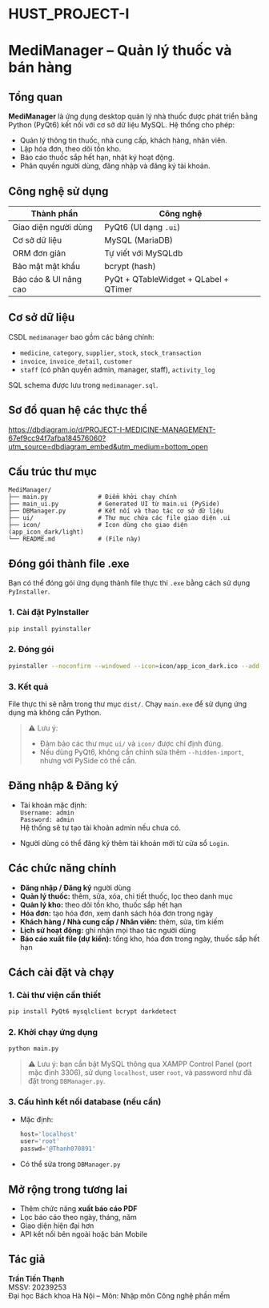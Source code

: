 # HUST_PROJECT-I

# MediManager – Quản lý thuốc và bán hàng

## Tổng quan

**MediManager** là ứng dụng desktop quản lý nhà thuốc được phát triển bằng Python (PyQt6) kết nối với cơ sở dữ liệu MySQL. Hệ thống cho phép:
- Quản lý thông tin thuốc, nhà cung cấp, khách hàng, nhân viên.
- Lập hóa đơn, theo dõi tồn kho.
- Báo cáo thuốc sắp hết hạn, nhật ký hoạt động.
- Phân quyền người dùng, đăng nhập và đăng ký tài khoản.

## Công nghệ sử dụng

| Thành phần        | Công nghệ             |
|-------------------|------------------------|
| Giao diện người dùng | PyQt6 (UI dạng `.ui`) |
| Cơ sở dữ liệu     | MySQL (MariaDB)       |
| ORM đơn giản      | Tự viết với MySQLdb   |
| Bảo mật mật khẩu  | bcrypt (hash)         |
| Báo cáo & UI nâng cao | PyQt + QTableWidget + QLabel + QTimer |

## Cơ sở dữ liệu

CSDL `medimanager` bao gồm các bảng chính:
- `medicine`, `category`, `supplier`, `stock`, `stock_transaction`
- `invoice`, `invoice_detail`, `customer`
- `staff` (có phân quyền admin, manager, staff), `activity_log`

SQL schema được lưu trong `medimanager.sql`.

## Sơ đồ quan hệ các thực thể
https://dbdiagram.io/d/PROJECT-I-MEDICINE-MANAGEMENT-67ef9cc94f7afba184576060?utm_source=dbdiagram_embed&utm_medium=bottom_open

## Cấu trúc thư mục

```
MediManager/
├── main.py              # Điểm khởi chạy chính
├── main_ui.py           # Generated UI từ main.ui (PySide)
├── DBManager.py         # Kết nối và thao tác cơ sở dữ liệu
├── ui/                  # Thư mục chứa các file giao diện .ui
├── icon/                # Icon dùng cho giao diện (app_icon_dark/light)
└── README.md            # (File này)
```
## Đóng gói thành file .exe

Bạn có thể đóng gói ứng dụng thành file thực thi `.exe` bằng cách sử dụng `PyInstaller`.

### 1. Cài đặt PyInstaller

```bash
pip install pyinstaller
```

### 2. Đóng gói

```bash
pyinstaller --noconfirm --windowed --icon=icon/app_icon_dark.ico --add-data "ui;ui" --add-data "icon;icon" main.py
```

### 3. Kết quả

File thực thi sẽ nằm trong thư mục `dist/`. Chạy `main.exe` để sử dụng ứng dụng mà không cần Python.

> ⚠️ Lưu ý:
> - Đảm bảo các thư mục `ui/` và `icon/` được chỉ định đúng.
> - Nếu dùng PyQt6, không cần chỉnh sửa thêm `--hidden-import`, nhưng với PySide có thể cần.

## Đăng nhập & Đăng ký

- Tài khoản mặc định:  
  `Username: admin`  
  `Password: admin`  
  Hệ thống sẽ tự tạo tài khoản admin nếu chưa có.

- Người dùng có thể đăng ký thêm tài khoản mới từ cửa sổ `Login`.

## Các chức năng chính

- **Đăng nhập / Đăng ký** người dùng
- **Quản lý thuốc:** thêm, sửa, xóa, chi tiết thuốc, lọc theo danh mục
- **Quản lý kho:** theo dõi tồn kho, thuốc sắp hết hạn
- **Hóa đơn:** tạo hóa đơn, xem danh sách hóa đơn trong ngày
- **Khách hàng / Nhà cung cấp / Nhân viên:** thêm, sửa, tìm kiếm
- **Lịch sử hoạt động:** ghi nhận mọi thao tác người dùng
- **Báo cáo xuất file (dự kiến):** tổng kho, hóa đơn trong ngày, thuốc sắp hết hạn

## Cách cài đặt và chạy

### 1. Cài thư viện cần thiết

```bash
pip install PyQt6 mysqlclient bcrypt darkdetect
```

### 2. Khởi chạy ứng dụng

```bash
python main.py
```

> ⚠️ Lưu ý: bạn cần bật MySQL thông qua XAMPP Control Panel (port mặc định 3306), sử dụng `localhost`, user `root`, và password như đã đặt trong `DBManager.py`.

### 3. Cấu hình kết nối database (nếu cần)

- Mặc định:
  ```python
  host='localhost'
  user='root'
  passwd='@Thanh070891'
  ```
- Có thể sửa trong `DBManager.py`

## Mở rộng trong tương lai

- Thêm chức năng **xuất báo cáo PDF**
- Lọc báo cáo theo ngày, tháng, năm
- Giao diện hiện đại hơn
- API kết nối bên ngoài hoặc bản Mobile

## Tác giả

**Trần Tiến Thạnh**  
MSSV: 20239253  
Đại học Bách khoa Hà Nội – Môn: Nhập môn Công nghệ phần mềm
  


